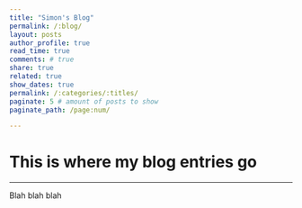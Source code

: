 ```yaml
---
title: "Simon's Blog"
permalink: /:blog/
layout: posts
author_profile: true
read_time: true
comments: # true
share: true
related: true
show_dates: true 
permalink: /:categories/:titles/
paginate: 5 # amount of posts to show
paginate_path: /page:num/

---
```

# This is where my blog entries go



---



Blah blah blah

